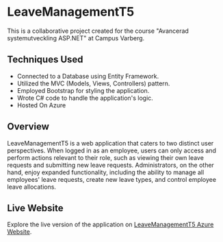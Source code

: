 # LeaveManagementT5

This is a collaborative project created for the course "Avancerad systemutveckling ASP.NET" at Campus Varberg.

## Techniques Used

- Connected to a Database using Entity Framework.
- Utilized the MVC (Models, Views, Controllers) pattern.
- Employed Bootstrap for styling the application.
- Wrote C# code to handle the application's logic.
- Hosted On Azure 

## Overview

LeaveManagementT5 is a web application that caters to two distinct user perspectives. When logged in as an employee, users can only access and perform actions relevant to their role, such as viewing their own leave requests and submitting new leave requests. Administrators, on the other hand, enjoy expanded functionality, including the ability to manage all employees' leave requests, create new leave types, and control employee leave allocations.

## Live Website

Explore the live version of the application on [LeaveManagementT5 Azure Website](https://leavemanagementt5.azurewebsites.net/).
